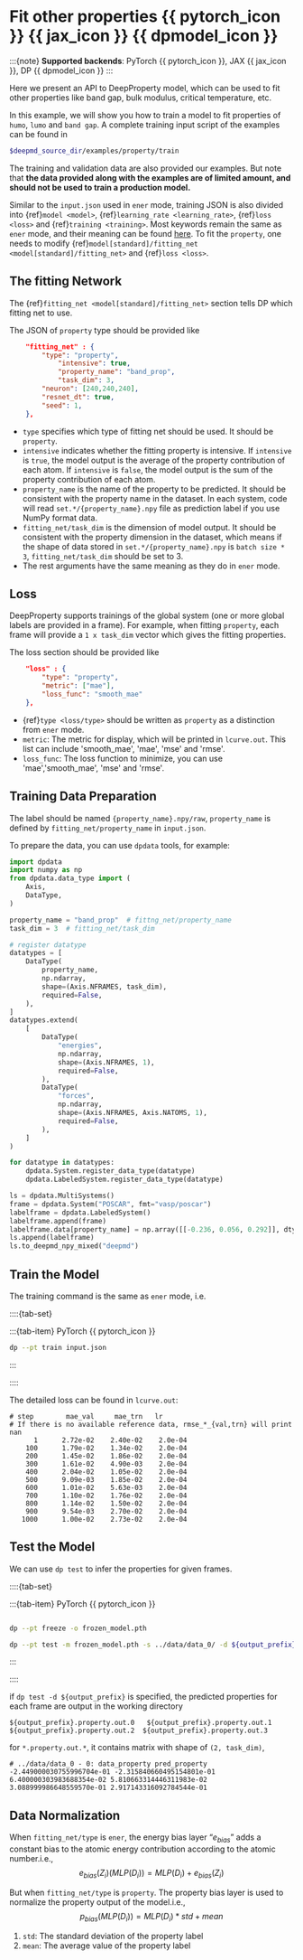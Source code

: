 # Fit other properties {{ pytorch_icon }} {{ jax_icon }} {{ dpmodel_icon }}

:::{note}
**Supported backends**: PyTorch {{ pytorch_icon }}, JAX {{ jax_icon }}, DP {{ dpmodel_icon }}
:::

Here we present an API to DeepProperty model, which can be used to fit other properties like band gap, bulk modulus, critical temperature, etc.

In this example, we will show you how to train a model to fit properties of `humo`, `lumo` and `band gap`. A complete training input script of the examples can be found in

```bash
$deepmd_source_dir/examples/property/train
```

The training and validation data are also provided our examples. But note that **the data provided along with the examples are of limited amount, and should not be used to train a production model.**

Similar to the `input.json` used in `ener` mode, training JSON is also divided into {ref}`model <model>`, {ref}`learning_rate <learning_rate>`, {ref}`loss <loss>` and {ref}`training <training>`. Most keywords remain the same as `ener` mode, and their meaning can be found [here](train-se-atten.md). To fit the `property`, one needs to modify {ref}`model[standard]/fitting_net <model[standard]/fitting_net>` and {ref}`loss <loss>`.

## The fitting Network

The {ref}`fitting_net <model[standard]/fitting_net>` section tells DP which fitting net to use.

The JSON of `property` type should be provided like

```json
	"fitting_net" : {
		"type": "property",
	        "intensive": true,
	        "property_name": "band_prop",
	        "task_dim": 3,
		"neuron": [240,240,240],
		"resnet_dt": true,
		"seed": 1,
	},
```

- `type` specifies which type of fitting net should be used. It should be `property`.
- `intensive` indicates whether the fitting property is intensive. If `intensive` is `true`, the model output is the average of the property contribution of each atom. If `intensive` is `false`, the model output is the sum of the property contribution of each atom.
- `property_name` is the name of the property to be predicted. It should be consistent with the property name in the dataset. In each system, code will read `set.*/{property_name}.npy` file as prediction label if you use NumPy format data.
- `fitting_net/task_dim` is the dimension of model output. It should be consistent with the property dimension in the dataset, which means if the shape of data stored in `set.*/{property_name}.npy` is `batch size * 3`, `fitting_net/task_dim` should be set to 3.
- The rest arguments have the same meaning as they do in `ener` mode.

## Loss

DeepProperty supports trainings of the global system (one or more global labels are provided in a frame). For example, when fitting `property`, each frame will provide a `1 x task_dim` vector which gives the fitting properties.

The loss section should be provided like

```json
	"loss" : {
		"type": "property",
        "metric": ["mae"],
        "loss_func": "smooth_mae"
	},
```

- {ref}`type <loss/type>` should be written as `property` as a distinction from `ener` mode.
- `metric`: The metric for display, which will be printed in `lcurve.out`. This list can include 'smooth_mae', 'mae', 'mse' and 'rmse'.
- `loss_func`: The loss function to minimize, you can use 'mae','smooth_mae', 'mse' and 'rmse'.

## Training Data Preparation

The label should be named `{property_name}.npy/raw`, `property_name` is defined by `fitting_net/property_name` in `input.json`.

To prepare the data, you can use `dpdata` tools, for example:

```py
import dpdata
import numpy as np
from dpdata.data_type import (
    Axis,
    DataType,
)

property_name = "band_prop"  # fittng_net/property_name
task_dim = 3  # fitting_net/task_dim

# register datatype
datatypes = [
    DataType(
        property_name,
        np.ndarray,
        shape=(Axis.NFRAMES, task_dim),
        required=False,
    ),
]
datatypes.extend(
    [
        DataType(
            "energies",
            np.ndarray,
            shape=(Axis.NFRAMES, 1),
            required=False,
        ),
        DataType(
            "forces",
            np.ndarray,
            shape=(Axis.NFRAMES, Axis.NATOMS, 1),
            required=False,
        ),
    ]
)

for datatype in datatypes:
    dpdata.System.register_data_type(datatype)
    dpdata.LabeledSystem.register_data_type(datatype)

ls = dpdata.MultiSystems()
frame = dpdata.System("POSCAR", fmt="vasp/poscar")
labelframe = dpdata.LabeledSystem()
labelframe.append(frame)
labelframe.data[property_name] = np.array([[-0.236, 0.056, 0.292]], dtype=np.float32)
ls.append(labelframe)
ls.to_deepmd_npy_mixed("deepmd")
```

## Train the Model

The training command is the same as `ener` mode, i.e.

::::{tab-set}

:::{tab-item} PyTorch {{ pytorch_icon }}

```bash
dp --pt train input.json
```

:::

::::

The detailed loss can be found in `lcurve.out`:

```
# step        mae_val     mae_trn   lr
# If there is no available reference data, rmse_*_{val,trn} will print nan
      1      2.72e-02    2.40e-02    2.0e-04
    100      1.79e-02    1.34e-02    2.0e-04
    200      1.45e-02    1.86e-02    2.0e-04
    300      1.61e-02    4.90e-03    2.0e-04
    400      2.04e-02    1.05e-02    2.0e-04
    500      9.09e-03    1.85e-02    2.0e-04
    600      1.01e-02    5.63e-03    2.0e-04
    700      1.10e-02    1.76e-02    2.0e-04
    800      1.14e-02    1.50e-02    2.0e-04
    900      9.54e-03    2.70e-02    2.0e-04
   1000      1.00e-02    2.73e-02    2.0e-04
```

## Test the Model

We can use `dp test` to infer the properties for given frames.

::::{tab-set}

:::{tab-item} PyTorch {{ pytorch_icon }}

```bash

dp --pt freeze -o frozen_model.pth

dp --pt test -m frozen_model.pth -s ../data/data_0/ -d ${output_prefix} -n 100
```

:::

::::

if `dp test -d ${output_prefix}` is specified, the predicted properties for each frame are output in the working directory

```
${output_prefix}.property.out.0   ${output_prefix}.property.out.1  ${output_prefix}.property.out.2  ${output_prefix}.property.out.3
```

for `*.property.out.*`, it contains matrix with shape of `(2, task_dim)`,

```
# ../data/data_0 - 0: data_property pred_property
-2.449000030755996704e-01 -2.315840660495154801e-01
6.400000303983688354e-02 5.810663314446311983e-02
3.088999986648559570e-01 2.917143316092784544e-01
```

## Data Normalization

When `fitting_net/type` is `ener`, the energy bias layer “$e_{bias}$” adds a constant bias to the atomic energy contribution according to the atomic number.i.e.,
$$e_{bias} (Z_i) (MLP(D_i))= MLP(D_i) + e_{bias} (Z_i)$$

But when `fitting_net/type` is `property`. The property bias layer is used to normalize the property output of the model.i.e.,
$$p_{bias} (MLP(D_i))= MLP(D_i) * std+ mean$$

1. `std`: The standard deviation of the property label
2. `mean`: The average value of the property label
